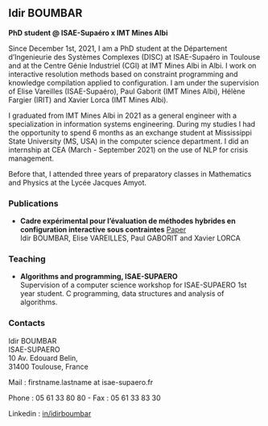 ## Idir BOUMBAR

**PhD student @ ISAE-Supaéro x IMT Mines Albi**

Since December 1st, 2021, I am a PhD student at the Département d’Ingenieurie des Systèmes Complexes (DISC) at ISAE-Supaéro in Toulouse and at the Centre Génie Industriel (CGI) at IMT Mines Albi in Albi. I work on interactive resolution methods based on constraint programming and knowledge compilation applied to configuration. I am under the supervision of Elise Vareilles (ISAE-Supaéro), Paul Gaborit (IMT Mines Albi), Hélène Fargier (IRIT) and Xavier Lorca (IMT Mines Albi).

I graduated from IMT Mines Albi in 2021 as a general engineer with a specialization in information systems engineering. During my studies I had the opportunity to spend 6 months as an exchange student at Mississippi State University (MS, USA) in the computer science department. I did an internship at CEA (March - September 2021) on the use of NLP for crisis management.

Before that, I attended three years of preparatory classes in Mathematics and Physics at the Lycée Jacques Amyot.

### Publications

- **Cadre expérimental pour l’évaluation de méthodes hybrides en
configuration interactive sous contraintes** [Paper](url)  
Idir BOUMBAR, Elise VAREILLES, Paul GABORIT and Xavier LORCA

### Teaching

- **Algorithms and programming, ISAE-SUPAERO**  
Supervision of a computer science workshop for ISAE-SUPAERO 1st year student. C programming, data structures and analysis of algorithms.

### Contacts

Idir BOUMBAR  
ISAE-SUPAERO  
10 Av. Edouard Belin,  
31400 Toulouse, France

Mail : firstname.lastname at isae-supaero.fr

Phone : 05 61 33 80 80 - Fax : 05 61 33 83 30

Linkedin : [in/idirboumbar](https://www.linkedin.com/in/idirboumbar/)
